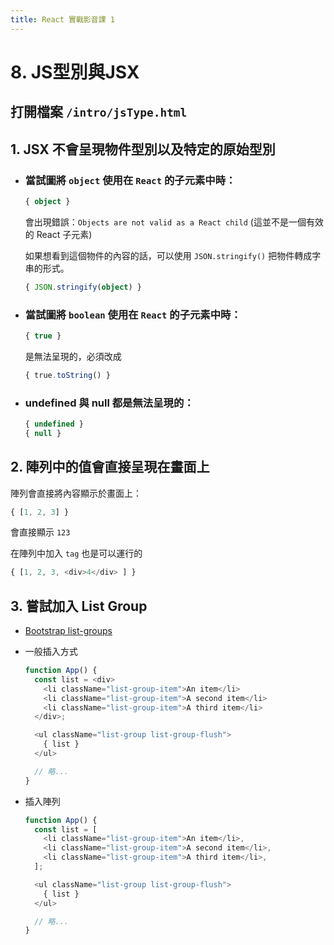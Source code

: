 ```yaml
---
title: React 實戰影音課 1
---
```


# 8. JS型別與JSX
## 打開檔案 `/intro/jsType.html`

## 1. JSX 不會呈現物件型別以及特定的原始型別
  - ### 當試圖將 `object` 使用在 `React` 的子元素中時：
    ```ts
    { object }
    ``` 

    會出現錯誤：`Objects are not valid as a React child` (這並不是一個有效的 React 子元素)

    如果想看到這個物件的內容的話，可以使用 `JSON.stringify()` 把物件轉成字串的形式。
    ```ts
    { JSON.stringify(object) }
    ```

  - ### 當試圖將 `boolean` 使用在 `React` 的子元素中時：
    ```ts
    { true }
    ```
    是無法呈現的，必須改成
    ```ts
    { true.toString() }
    ```

  - ### undefined 與 null 都是無法呈現的：
    ```ts
    { undefined }
    { null }
    ```

## 2. 陣列中的值會直接呈現在畫面上
  陣列會直接將內容顯示於畫面上：
  ```ts
  { [1, 2, 3] }
  ```
  會直接顯示 `123`

  在陣列中加入 `tag` 也是可以運行的
  ```ts
  { [1, 2, 3, <div>4</div> ] }
  ```

## 3. 嘗試加入 List Group
  - [Bootstrap list-groups](https://getbootstrap.com/docs/5.2/components/card/#list-groups)

  - 一般插入方式
    ```ts
    function App() {
      const list = <div>
        <li className="list-group-item">An item</li>
        <li className="list-group-item">A second item</li>
        <li className="list-group-item">A third item</li>
      </div>;

      <ul className="list-group list-group-flush">
        { list }
      </ul>

      // 略...
    }
    ```

  - 插入陣列
    ```ts
    function App() {
      const list = [
        <li className="list-group-item">An item</li>,
        <li className="list-group-item">A second item</li>,
        <li className="list-group-item">A third item</li>,
      ];

      <ul className="list-group list-group-flush">
        { list }
      </ul>

      // 略...
    }
    ```
